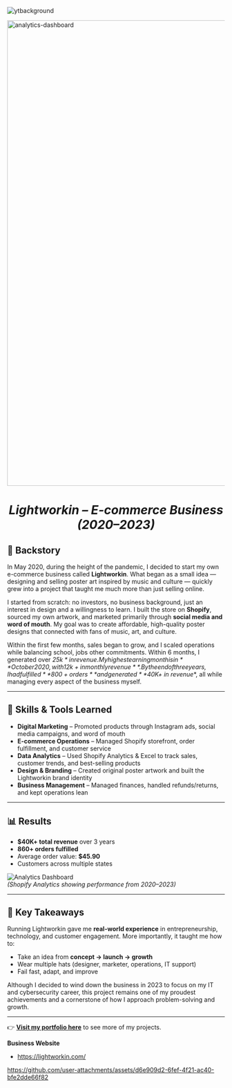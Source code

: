 
![ytbackground](https://github.com/user-attachments/assets/0af944bb-3758-441c-9f51-2794494d6046)


<img width="1919" height="1079" alt="analytics-dashboard" src="https://github.com/user-attachments/assets/ed1990b5-731f-4621-bec7-25c3ad419d9d" />

<h1 align="center"><em>Lightworkin – E-commerce Business (2020–2023)</em></h1>


## 📖 Backstory
In May 2020, during the height of the pandemic, I decided to start my own e-commerce business called **Lightworkin**. What began as a small idea — designing and selling poster art inspired by music and culture — quickly grew into a project that taught me much more than just selling online.  

I started from scratch: no investors, no business background, just an interest in design and a willingness to learn. I built the store on **Shopify**, sourced my own artwork, and marketed primarily through **social media and word of mouth**. My goal was to create affordable, high-quality poster designs that connected with fans of music, art, and culture.  

Within the first few months, sales began to grow, and I scaled operations while balancing school, jobs other commitments. Within 6 months, I generated over *$25k* in revenue. My highest earning month is in** October 2020, with 12k+ in monthly revenue**.By the end of three years, I had fulfilled **800+ orders** and generated **$40K+ in revenue**, all while managing every aspect of the business myself.  

---

## 🚀 Skills & Tools Learned
- **Digital Marketing** – Promoted products through Instagram ads, social media campaigns, and word of mouth  
- **E-commerce Operations** – Managed Shopify storefront, order fulfillment, and customer service  
- **Data Analytics** – Used Shopify Analytics & Excel to track sales, customer trends, and best-selling products  
- **Design & Branding** – Created original poster artwork and built the Lightworkin brand identity  
- **Business Management** – Managed finances, handled refunds/returns, and kept operations lean  

---

## 📊 Results
- **$40K+ total revenue** over 3 years  
- **860+ orders fulfilled**  
- Average order value: **$45.90**  
- Customers across multiple states  

![Analytics Dashboard](./images/shopify-analytics.png)  
*(Shopify Analytics showing performance from 2020–2023)*  

---

## 🎯 Key Takeaways
Running Lightworkin gave me **real-world experience** in entrepreneurship, technology, and customer engagement. More importantly, it taught me how to:  
- Take an idea from **concept → launch → growth**  
- Wear multiple hats (designer, marketer, operations, IT support)  
- Fail fast, adapt, and improve  

Although I decided to wind down the business in 2023 to focus on my IT and cybersecurity career, this project remains one of my proudest achievements and a cornerstone of how I approach problem-solving and growth.  

---

👉 **[Visit my portfolio here](https://markwhiite.github.io)** to see more of my projects.  

**Business Website**
- https://lightworkin.com/

https://github.com/user-attachments/assets/d6e909d2-6fef-4f21-ac40-bfe2dde66f82

